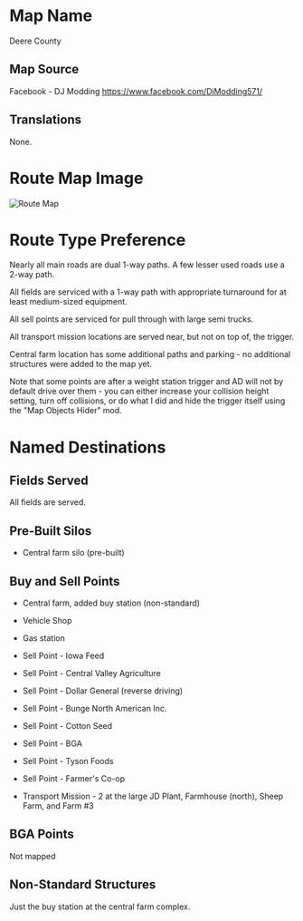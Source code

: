 # Map Name

Deere County

## Map Source

Facebook - DJ Modding
https://www.facebook.com/DjModding571/

## Translations

None.

# Route Map Image

![Route Map](Map.png)

# Route Type Preference

Nearly all main roads are dual 1-way paths.  A few lesser used roads use a 2-way path. 

All fields are serviced with a 1-way path with appropriate turnaround for at least medium-sized equipment.

All sell points are serviced for pull through with large semi trucks.

All transport mission locations are served near, but not on top of, the trigger.

Central farm location has some additional paths and parking - no additional structures were added to the map yet.

Note that some points are after a weight station trigger and AD will not by default drive over them - you can either increase your collision height setting, turn off collisions, or do what I did and hide the trigger itself using the "Map Objects Hider" mod.

# Named Destinations

## Fields Served

All fields are served.

## Pre-Built Silos

 * Central farm silo (pre-built)

## Buy and Sell Points

 * Central farm, added buy station (non-standard)
 * Vehicle Shop
 * Gas station

 * Sell Point - Iowa Feed
 * Sell Point - Central Valley Agriculture
 * Sell Point - Dollar General (reverse driving)
 * Sell Point - Bunge North American Inc.
 * Sell Point - Cotton Seed
 * Sell Point - BGA
 * Sell Point - Tyson Foods
 * Sell Point - Farmer's Co-op

 * Transport Mission - 2 at the large JD Plant, Farmhouse (north), Sheep Farm, and Farm #3


## BGA Points

 Not mapped
 
## Non-Standard Structures
 
 Just the buy station at the central farm complex.

